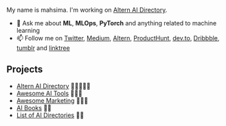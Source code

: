My name is mahsima. I'm working on [Altern AI Directory](https://altern.ai).

- 💬 Ask me about **ML**, **MLOps**, **PyTorch** and anything related to machine learning
- 📫 Follow me on  [Twitter](https://twitter.com/mahsimadastan), [Medium](https://medium.com/@mahseema), [Altern](https://altern.ai/@mahseema), [ProductHunt](https://producthunt.com/@mahsimadastan), [dev.to](https://dev.to/mahseema), [Dribbble](https://dribbble.com/mahseema/about), [tumblr](https://www.tumblr.com/mahseema) and [linktree](https://linktr.ee/mahseema)

## Projects
- [Altern AI Directory](https://altern.ai) 🌟🌟🌟🌟🌟
- [Awesome AI Tools](https://github.com/mahseema/awesome-ai-tools) 🌟🌟🌟
- [Awesome Marketing](https://github.com/marketingtoolslist/awesome-marketing) 🌟🌟🌟
- [AI Books](https://github.com/mahseema/aibooks) 🌟🌟
- [List of AI Directories](https://github.com/best-of-ai/top-ai-directories) 🌟🌟


<!--
**mahseema/mahseema** is a ✨ _special_ ✨ repository because its `README.md` (this file) appears on your GitHub profile.

Here are some ideas to get you started:

- 🔭 I’m currently working on ...
- 🌱 I’m currently learning ...
- 👯 I’m looking to collaborate on ...
- 🤔 I’m looking for help with ...
- 💬 Ask me about ...
- 📫 How to reach me: ...
- 😄 Pronouns: ...
- ⚡ Fun fact: ...
-->
